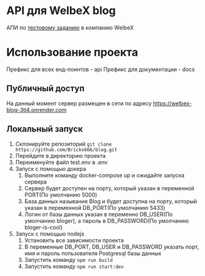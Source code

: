 # API для WelbeX blog

АПИ по [тестовому заданию](https://faint-adasaurus-4bc.notion.site/Node-js-2a584c9631a743b584c5b74399a8df8d) в компанию WelbeX

# Использование проекта

Префикс для всех енд-поинтов - api
Префикс для документации - docs

## Публичный доступ

На данный момент сервер размещен в сети по адресу https://welbex-blog-3tl4.onrender.com

## Локальный запуск

1. Склонируйте репозиторий `git clone https://github.com/Bricks666/blog.git`
2. Перейдите в директорию проекта
3. Переименуйте файл test.env в .env
4. Запуск с помощью докера
   1. Выполните команду docker-compose up и ожидайте запуска сервера
   2. Сервер будет доступен на порту, который указан в переменной PORT(По умолчанию 5000)
   3. База данных называние Blog и будет доступна на порту, который указан в переменной DB_PORT(По умолчанию 5433)
   4. Логин от базы данных указан в переменно DB_USER(По умолчанию bloger), а пароль в DB_PASSWORD(По умолчанию bloger-is-cool)
5. Запуск с помощью nodejs
   1. Установить все зависимости проекта
   2. В переменные DB_PORT, DB_USER и DB_PASSWORD указать порт, имя и пароль пользователя Postgresql базы данных
   3. Запустить команду `npm run build`
   4. Запустить команду `npm run start:dev`
